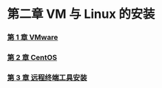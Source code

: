 # 第二章 VM 与 Linux 的安装

### [第 1 章 VMware](第%201%20章%20VMware/第%201%20章%20VMware.md)

### [第 2 章 CentOS](第%202%20章%20CentOS/第%202%20章%20CentOS.md)

### [第 3 章 远程终端工具安装](第%203%20章%20远程终端工具安装/第%203%20章%20远程终端工具安装.md)